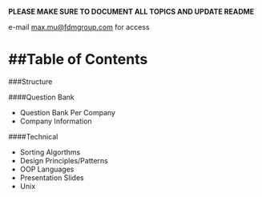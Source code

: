 __PLEASE MAKE SURE TO DOCUMENT ALL TOPICS AND UPDATE README__

e-mail max.mu@fdmgroup.com for access

##Table of Contents
=======
###Structure

####Question Bank
* Question Bank Per Company
* Company Information

####Technical
* Sorting Algorthms
* Design Principles/Patterns
* OOP Languages
* Presentation Slides
* Unix
